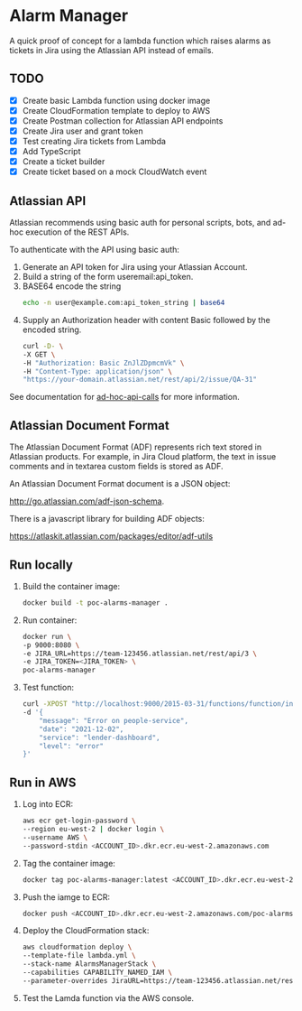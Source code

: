 # Alarm Manager
A quick proof of concept for a lambda function which raises alarms as tickets in Jira using the Atlassian API instead of emails.

## TODO
- [x] Create basic Lambda function using docker image
- [x] Create CloudFormation template to deploy to AWS
- [x] Create Postman collection for Atlassian API endpoints
- [x] Create Jira user and grant token
- [x] Test creating Jira tickets from Lambda
- [x] Add TypeScript
- [x] Create a ticket builder
- [x] Create ticket based on a mock CloudWatch event

## Atlassian API
Atlassian recommends using basic auth for personal scripts, bots, and ad-hoc execution of the REST APIs.

To authenticate with the API using basic auth:
1. Generate an API token for Jira using your Atlassian Account.
2. Build a string of the form useremail:api_token.
3. BASE64 encode the string
    ```sh
    echo -n user@example.com:api_token_string | base64
    ```
4. Supply an Authorization header with content Basic followed by the encoded string.
    ```sh
    curl -D- \
    -X GET \
    -H "Authorization: Basic ZnJlZDpmcmVk" \
    -H "Content-Type: application/json" \
    "https://your-domain.atlassian.net/rest/api/2/issue/QA-31"
    ```

See documentation for [ad-hoc-api-calls](https://developer.atlassian.com/cloud/jira/platform/rest/v3/intro/#ad-hoc-api-calls) for more information.

## Atlassian Document Format
The Atlassian Document Format (ADF) represents rich text stored in Atlassian products. For example, in Jira Cloud platform, the text in issue comments and in textarea custom fields is stored as ADF.

An Atlassian Document Format document is a JSON object:

http://go.atlassian.com/adf-json-schema.

There is a javascript library for building ADF objects:

https://atlaskit.atlassian.com/packages/editor/adf-utils

## Run locally

1. Build the container image:
    ```sh
    docker build -t poc-alarms-manager .
    ```

2. Run container:
    ```sh
    docker run \
    -p 9000:8080 \
    -e JIRA_URL=https://team-123456.atlassian.net/rest/api/3 \
    -e JIRA_TOKEN=<JIRA_TOKEN> \
    poc-alarms-manager 
    ```

3. Test function:
    ```sh
    curl -XPOST "http://localhost:9000/2015-03-31/functions/function/invocations" \
    -d '{
        "message": "Error on people-service",
        "date": "2021-12-02",
        "service": "lender-dashboard",
        "level": "error"
    }'
    ```

## Run in AWS
1. Log into ECR:
    ```sh
    aws ecr get-login-password \
    --region eu-west-2 | docker login \
    --username AWS \
    --password-stdin <ACCOUNT_ID>.dkr.ecr.eu-west-2.amazonaws.com
    ```

2. Tag the container image:
    ```sh
    docker tag poc-alarms-manager:latest <ACCOUNT_ID>.dkr.ecr.eu-west-2.amazonaws.com/poc-alarms-manager:latest
    ```

3. Push the iamge to ECR:
    ```sh
    docker push <ACCOUNT_ID>.dkr.ecr.eu-west-2.amazonaws.com/poc-alarms-manager:latest
    ```

4. Deploy the CloudFormation stack:
    ```sh
    aws cloudformation deploy \
    --template-file lambda.yml \
    --stack-name AlarmsManagerStack \
    --capabilities CAPABILITY_NAMED_IAM \
    --parameter-overrides JiraURL=https://team-123456.atlassian.net/rest/api/3 JiraToken=<JIRA_TOKEN>
    ```

5. Test the Lamda function via the AWS console.